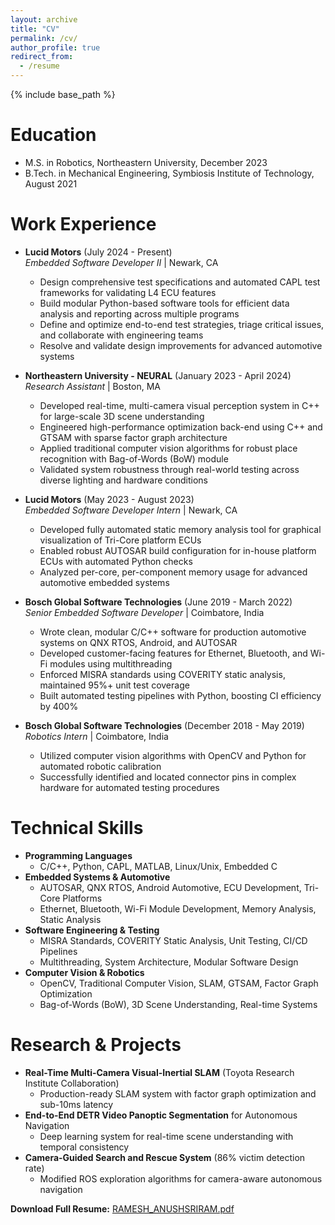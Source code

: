 ```yaml
---
layout: archive
title: "CV"
permalink: /cv/
author_profile: true
redirect_from:
  - /resume
---
```


{% include base_path %}

Education
======
* M.S. in Robotics, Northeastern University, December 2023
* B.Tech. in Mechanical Engineering, Symbiosis Institute of Technology, August 2021

Work Experience
======
* **Lucid Motors** (July 2024 - Present)  
    *Embedded Software Developer II* | Newark, CA
    * Design comprehensive test specifications and automated CAPL test frameworks for validating L4 ECU features
    * Build modular Python-based software tools for efficient data analysis and reporting across multiple programs
    * Define and optimize end-to-end test strategies, triage critical issues, and collaborate with engineering teams
    * Resolve and validate design improvements for advanced automotive systems

* **Northeastern University - NEURAL** (January 2023 - April 2024)  
    *Research Assistant* | Boston, MA
    * Developed real-time, multi-camera visual perception system in C++ for large-scale 3D scene understanding
    * Engineered high-performance optimization back-end using C++ and GTSAM with sparse factor graph architecture
    * Applied traditional computer vision algorithms for robust place recognition with Bag-of-Words (BoW) module
    * Validated system robustness through real-world testing across diverse lighting and hardware conditions

* **Lucid Motors** (May 2023 - August 2023)  
    *Embedded Software Developer Intern* | Newark, CA
    * Developed fully automated static memory analysis tool for graphical visualization of Tri-Core platform ECUs
    * Enabled robust AUTOSAR build configuration for in-house platform ECUs with automated Python checks
    * Analyzed per-core, per-component memory usage for advanced automotive embedded systems

* **Bosch Global Software Technologies** (June 2019 - March 2022)  
    *Senior Embedded Software Developer* | Coimbatore, India
    * Wrote clean, modular C/C++ software for production automotive systems on QNX RTOS, Android, and AUTOSAR
    * Developed customer-facing features for Ethernet, Bluetooth, and Wi-Fi modules using multithreading
    * Enforced MISRA standards using COVERITY static analysis, maintained 95%+ unit test coverage
    * Built automated testing pipelines with Python, boosting CI efficiency by 400%

* **Bosch Global Software Technologies** (December 2018 - May 2019)  
    *Robotics Intern* | Coimbatore, India
    * Utilized computer vision algorithms with OpenCV and Python for automated robotic calibration
    * Successfully identified and located connector pins in complex hardware for automated testing procedures

Technical Skills
======
* **Programming Languages**
  * C/C++, Python, CAPL, MATLAB, Linux/Unix, Embedded C
* **Embedded Systems & Automotive**
  * AUTOSAR, QNX RTOS, Android Automotive, ECU Development, Tri-Core Platforms
  * Ethernet, Bluetooth, Wi-Fi Module Development, Memory Analysis, Static Analysis
* **Software Engineering & Testing**
  * MISRA Standards, COVERITY Static Analysis, Unit Testing, CI/CD Pipelines
  * Multithreading, System Architecture, Modular Software Design
* **Computer Vision & Robotics**
  * OpenCV, Traditional Computer Vision, SLAM, GTSAM, Factor Graph Optimization
  * Bag-of-Words (BoW), 3D Scene Understanding, Real-time Systems

Research & Projects
======
* **Real-Time Multi-Camera Visual-Inertial SLAM** (Toyota Research Institute Collaboration)
  * Production-ready SLAM system with factor graph optimization and sub-10ms latency
* **End-to-End DETR Video Panoptic Segmentation** for Autonomous Navigation
  * Deep learning system for real-time scene understanding with temporal consistency
* **Camera-Guided Search and Rescue System** (86% victim detection rate)
  * Modified ROS exploration algorithms for camera-aware autonomous navigation

**Download Full Resume:** [RAMESH_ANUSHSRIRAM.pdf](/files/RAMESH_ANUSHSRIRAM.pdf)

  
  
